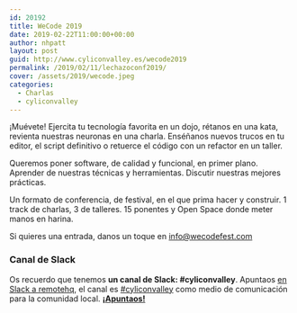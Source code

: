 ```yaml
---
id: 20192
title: WeCode 2019
date: 2019-02-22T11:00:00+00:00
author: nhpatt
layout: post
guid: http://www.cyliconvalley.es/wecode2019
permalink: /2019/02/11/lechazoconf2019/
cover: /assets/2019/wecode.jpeg
categories:
  - Charlas
  - cyliconvalley
---
```


¡Muévete! Ejercita tu tecnología favorita en un dojo, rétanos en una kata, revienta nuestras neuronas en una charla. Enséñanos nuevos trucos en tu editor, el script definitivo o retuerce el código con un refactor en un taller.

Queremos poner software, de calidad y funcional, en primer plano. Aprender de nuestras técnicas y herramientas. Discutir nuestras mejores prácticas.

Un formato de conferencia, de festival, en el que prima hacer y construir. 1 track de charlas, 3 de talleres. 15 ponentes y Open Space donde meter manos en harina.

Si quieres una entrada, danos un toque en info@wecodefest.com

### Canal de Slack

Os recuerdo que tenemos **un canal de Slack: #cyliconvalley**. Apuntaos [en Slack a remotehq](https://cyliconvalley.herokuapp.com/), el canal es [#cyliconvalley](https://remotehq.slack.com/messages/CCF7QGREE) como medio de comunicación para la comunidad local. **[¡Apuntaos!](https://remotehq.slack.com/messages/CCF7QGREE)**